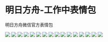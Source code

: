 # 明日方舟-工作中表情包

明日方舟微信官方表情包

![](https://cdn.jsdelivr.net/gh/2x-ercha/twikoo-magic@master/image/Arknights_working/working_01.jpg)
![](https://cdn.jsdelivr.net/gh/2x-ercha/twikoo-magic@master/image/Arknights_working/working_02.jpg)
![](https://cdn.jsdelivr.net/gh/2x-ercha/twikoo-magic@master/image/Arknights_working/working_03.jpg)
![](https://cdn.jsdelivr.net/gh/2x-ercha/twikoo-magic@master/image/Arknights_working/working_04.jpg)
![](https://cdn.jsdelivr.net/gh/2x-ercha/twikoo-magic@master/image/Arknights_working/working_05.jpg)
![](https://cdn.jsdelivr.net/gh/2x-ercha/twikoo-magic@master/image/Arknights_working/working_06.jpg)
![](https://cdn.jsdelivr.net/gh/2x-ercha/twikoo-magic@master/image/Arknights_working/working_07.jpg)
![](https://cdn.jsdelivr.net/gh/2x-ercha/twikoo-magic@master/image/Arknights_working/working_08.jpg)
![](https://cdn.jsdelivr.net/gh/2x-ercha/twikoo-magic@master/image/Arknights_working/working_09.jpg)
![](https://cdn.jsdelivr.net/gh/2x-ercha/twikoo-magic@master/image/Arknights_working/working_10.jpg)
![](https://cdn.jsdelivr.net/gh/2x-ercha/twikoo-magic@master/image/Arknights_working/working_11.jpg)
![](https://cdn.jsdelivr.net/gh/2x-ercha/twikoo-magic@master/image/Arknights_working/working_12.jpg)
![](https://cdn.jsdelivr.net/gh/2x-ercha/twikoo-magic@master/image/Arknights_working/working_13.jpg)
![](https://cdn.jsdelivr.net/gh/2x-ercha/twikoo-magic@master/image/Arknights_working/working_14.jpg)
![](https://cdn.jsdelivr.net/gh/2x-ercha/twikoo-magic@master/image/Arknights_working/working_15.jpg)
![](https://cdn.jsdelivr.net/gh/2x-ercha/twikoo-magic@master/image/Arknights_working/working_16.jpg)
